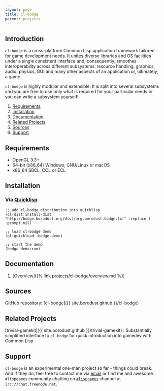 ```yaml
---
layout: page
title: cl-bodge
parent: projects
---
```


## Introduction

`cl-bodge` is a cross-platform Common Lisp application framework tailored for game development
needs. It unites diverse libraries and OS facilities under a single consistent interface and,
consequently, smoothes interoperability across different subsystems: resource handling,
graphics, audio, physics, GUI and many other aspects of an application or, ultimately, a game.


`cl-bodge` is highly modular and extensible. It is split into several subsystems and you are
free to use only what is required for your particular needs or you can write a subsystem
yourself!


1. [Requirements](#requirements)
1. [Installation](#installation)
1. [Documentation](#documentation)
1. [Related Projects](#related-projects)
1. [Sources](#sources)
1. [Support](#support)


## Requirements

* OpenGL 3.3+
* 64-bit (x86_64) Windows, GNU/Linux or macOS
* x86_64 SBCL, CCL or ECL


## Installation

### Via [Quicklisp](http://quicklisp.org)

```common-lisp
;; add cl-bodge distribution into quicklisp
(ql-dist:install-dist "http://bodge.borodust.org/dist/org.borodust.bodge.txt" :replace t :prompt nil)

;; load cl-bodge demo
(ql:quickload :bodge-demo)

;; start the demo
(bodge-demo:run)
```

## Documentation

1. [Overview]({% link projects/cl-bodge/overview.md %})

## Sources
GitHub repository: [cl-bodge]({{ site.borodust.github }}/cl-bodge)

## Related Projects
[trivial-gamekit]({{ site.borodust.github }}/trivial-gamekit)
: Substantially simplified interface to `cl-bodge` for quick introduction into gamedev with
  Common Lisp

## Support
`cl-bodge` is an experimental one-man project so far - things could break. And if they do, feel
free to contact me via [email](mailto:dev@borodust.org) or find me and awesome `#lispgames`
community chatting on [`#lispgames`](https://webchat.freenode.net/?channels=lispgames) channel at
`irc://chat.freenode.net`.
